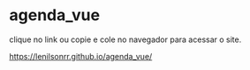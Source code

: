 # agenda_vue
clique no link ou copie e cole no navegador para acessar o site.

https://lenilsonrr.github.io/agenda_vue/
